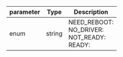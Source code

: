 | parameter | Type | Description |
| ----------- | ----------- |----------- |
| enum  |  string  | NEED_REBOOT: <br/>NO_DRIVER: <br/>NOT_READY: <br/>READY:   |